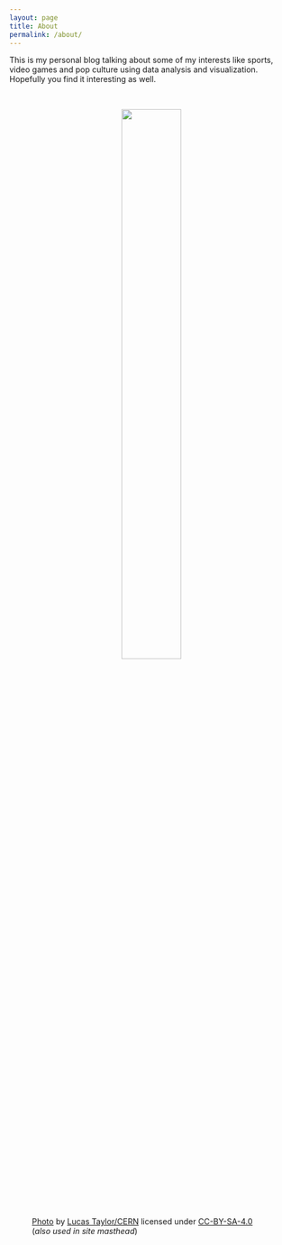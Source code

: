```yaml
---
layout: page
title: About
permalink: /about/
---
```


This is my personal blog talking about some of my interests like sports, video games and pop culture using data analysis and visualization. Hopefully
you find it interesting as well.  

<br>

<figure>
  <p style="text-align:center;"><img src="http://cds.cern.ch/record/628469/files/9710002_10.jpeg?subformat=icon-640" style="width:50%;"/></p>
  <figcaption>
    <a href="http://cds.cern.ch/record/628469/files/9710002_10.jpeg?subformat=icon-640">Photo</a> by <a href="http://cds.cern.ch/record/628469">Lucas Taylor/CERN</a> licensed under <a href="https://creativecommons.org/licenses/by-sa/4.0/legalcode">CC-BY-SA-4.0</a> (<i>also used in site masthead</i>)
  </figcaption>
</figure>


<!--
### More Information

A place to include any other types of information that you'd like to include about yourself.

### Contact me
-->

